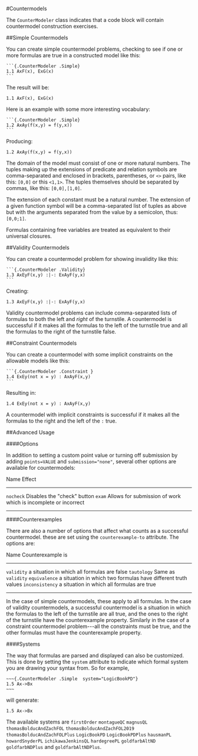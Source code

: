 #Countermodels

The `CounterModeler` class indicates that a code block will contain
countermodel construction exercises.

##Simple Countermodels

You can create simple countermodel problems, checking to see if one or more
formulas are true in a constructed model like this:

    ```{.CounterModeler .Simple}
    1.1 AxF(x), ExG(x)
    ```

The result will be:

```{.CounterModeler .Simple}
1.1 AxF(x), ExG(x)
```

Here is an example with some more interesting vocabulary:

    ```{.CounterModeler .Simple}
    1.2 AxAy(f(x,y) = f(y,x))
    ```

Producing:

```{.CounterModeler .Simple}
1.2 AxAy(f(x,y) = f(y,x))
```

The domain of the model must consist of one or more natural numbers. The tuples
making up the extensions of predicate and relation symbols are comma-separated
and enclosed in brackets, parentheses, or `<>` pairs, like this: `[0,0]` or
this `<1,1>`. The tuples themselves should be separated by commas, like this:
`[0,0],[1,0]`.

The extension of each constant must be a natural number. The extension of a
given function symbol will be a comma-separated list of tuples as above but
with the arguments separated from the value by a semicolon, thus: `[0,0;1]`.

Formulas containing free variables are treated as equivalent to their universal
closures.

##Validity Countermodels

You can create a countermodel problem for showing invalidity like this:

    ```{.CounterModeler .Validity}
    1.3 AxEyF(x,y) :|-: ExAyF(y,x)
    ```

Creating:

```{.CounterModeler .Validity}
1.3 AxEyF(x,y) :|-: ExAyF(y,x)
```

Validity countermodel problems can include comma-separated lists of formulas to
both the left and *right* of the turnstile. A countermodel is successful if it
makes all the formulas to the left of the turnstile true and all the formulas
to the right of the turnstile false.

##Constraint Countermodels

You can create a countermodel with some implicit constraints on the allowable models like this:

    ```{.CounterModeler .Constraint }
    1.4 ExEy(not x = y) : AxAyF(x,y)
    ```

Resulting in:

```{.CounterModeler .Constraint}
1.4 ExEy(not x = y) : AxAyF(x,y)
```

A countermodel with implicit constraints is successful if it makes all the
formulas to the right and the left of the `:` true.

##Advanced Usage

####Options

In addition to setting a custom point value or turning off submission by adding
`points=VALUE` and `submission="none"`, several other options are available for
countermodels:

<div class="table">

Name                     Effect
------------------------ ------------------------------------------------------------------
`nocheck`                Disables the "check" button
`exam`                   Allows for submission of work which is incomplete or incorrect
------------------------ ------------------------------------------------------------------


####Counterexamples

There are also a number of options that affect what counts as a successful
countermodel. these are set using the `counterexample-to` attribute. The
options are:

<div class="table">

Name                     Counterexample is
------------------------ ------------------------------------------------------------------
`validity`               a situation in which all formulas are false
`tautology`              Same as `validity`
`equivalence`            a situation in which two formulas have different truth values
`inconsistency`          a situation in which all formulas are true
------------------------ ------------------------------------------------------------------

</div>

In the case of simple countermodels, these apply to all formulas. In the case
of validity countermodels, a successful countermodel is a situation in which
the formulas to the left of the turnstile are all true, and the ones to the
right of the turnstile have the counterexample property. Similarly in the case
of a constraint countermodel problem---all the constraints must be true, and
the other formulas must have the counterexample property.

####Systems

The way that formulas are parsed and displayed can also be customized. This is
done by setting the `system` attribute to indicate which formal system you are
drawing your syntax from. So for example, 

    ~~~{.CounterModeler .Simple  system="LogicBookPD"}
    1.5 Ax->Bx
    ~~~

will generate:

~~~{.CounterModeler .Simple options="exam" system="LogicBookPD"}
1.5 Ax->Bx
~~~

The available systems are `firstOrder` `montagueQC` `magnusQL`
`thomasBolducAndZachFOL` `thomasBolducAndZachFOL2019`
`thomasBolducAndZachFOLPlus` `LogicBookPD` `LogicBookPDPlus` `hausmanPL`
`howardSnyderPL` `ichikawaJenkinsQL` `hardegreePL` `goldfarbAltND`
`goldfarbNDPlus` and `goldfarbAltNDPlus`.
